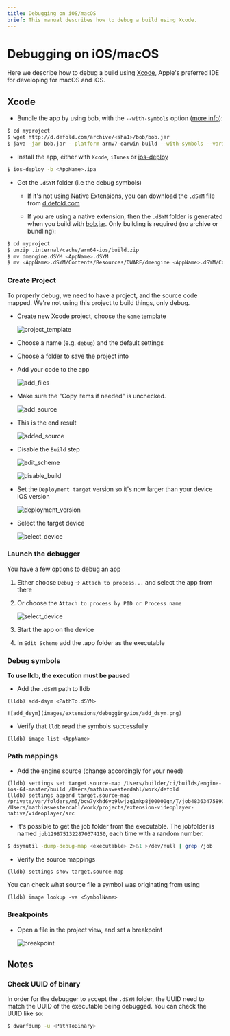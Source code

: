 ```yaml
---
title: Debugging on iOS/macOS
brief: This manual describes how to debug a build using Xcode.
---
```


# Debugging on iOS/macOS

Here we describe how to debug a build using [Xcode](https://developer.apple.com/xcode/), Apple's preferred IDE for developing for macOS and iOS.

## Xcode

* Bundle the app by using bob, with the `--with-symbols` option ([more info](/manuals/debugging-native-code/#symbolicate-a-callstack)):

```sh
$ cd myproject
$ wget http://d.defold.com/archive/<sha1>/bob/bob.jar
$ java -jar bob.jar --platform armv7-darwin build --with-symbols --variant debug --archive bundle -bo build/ios -mp <app>.mobileprovision --identity "iPhone Developer: Your Name (ID)"
```

* Install the app, either with `Xcode`, `iTunes` or [ios-deploy](https://github.com/ios-control/ios-deploy)

```sh
$ ios-deploy -b <AppName>.ipa
```

* Get the `.dSYM` folder (i.e the debug symbols)

	* If it's not using Native Extensions, you can download the `.dSYM` file from [d.defold.com](http://d.defold.com)

	* If you are using a native extension, then the `.dSYM` folder is generated when you build with [bob.jar](https://www.defold.com/manuals/bob/). Only building is required (no archive or bundling):

```sh
$ cd myproject
$ unzip .internal/cache/arm64-ios/build.zip
$ mv dmengine.dSYM <AppName>.dSYM
$ mv <AppName>.dSYM/Contents/Resources/DWARF/dmengine <AppName>.dSYM/Contents/Resources/DWARF/<AppName>
```

### Create Project

To properly debug, we need to have a project, and the source code mapped.
We're not using this project to build things, only debug.

* Create new Xcode project, choose the `Game` template

	![project_template](images/extensions/debugging/ios/project_template.png)

* Choose a name (e.g. `debug`) and the default settings

* Choose a folder to save the project into

* Add your code to the app

	![add_files](images/extensions/debugging/ios/add_files.png)

* Make sure the "Copy items if needed" is unchecked.

	![add_source](images/extensions/debugging/ios/add_source.png)

* This is the end result

	![added_source](images/extensions/debugging/ios/added_source.png)


* Disable the `Build` step

	![edit_scheme](images/extensions/debugging/ios/edit_scheme.png)

	![disable_build](images/extensions/debugging/ios/disable_build.png)

* Set the `Deployment target` version so it's now larger than your device iOS version

	![deployment_version](images/extensions/debugging/ios/deployment_version.png)

* Select the target device

	![select_device](images/extensions/debugging/ios/select_device.png)


### Launch the debugger

You have a few options to debug an app

1. Either choose `Debug` -> `Attach to process...` and select the app from there

1. Or choose the `Attach to process by PID or Process name`

	![select_device](images/extensions/debugging/ios/attach_to_process_name.png)

1. Start the app on the device

1. In `Edit Scheme` add the <AppName>.app folder as the executable

### Debug symbols

**To use lldb, the execution must be paused**

* Add the `.dSYM` path to lldb

```
(lldb) add-dsym <PathTo.dSYM>
```

	![add_dsym](images/extensions/debugging/ios/add_dsym.png)

* Verify that `lldb` read the symbols successfully

```
(lldb) image list <AppName>
```

### Path mappings

* Add the engine source (change accordingly for your need)

```
(lldb) settings set target.source-map /Users/builder/ci/builds/engine-ios-64-master/build /Users/mathiaswesterdahl/work/defold
(lldb) settings append target.source-map /private/var/folders/m5/bcw7ykhd6vq9lwjzq1mkp8j00000gn/T/job4836347589046353012/upload/videoplayer/src /Users/mathiaswesterdahl/work/projects/extension-videoplayer-native/videoplayer/src
```

* It's possible to get the job folder from the executable. The jobfolder is named `job1298751322870374150`, each time with a random number.

```sh
$ dsymutil -dump-debug-map <executable> 2>&1 >/dev/null | grep /job

```

* Verify the source mappings

```
(lldb) settings show target.source-map
```

You can check what source file a symbol was originating from using

```
(lldb) image lookup -va <SymbolName>
```

### Breakpoints

* Open a file in the project view, and set a breakpoint

	![breakpoint](images/extensions/debugging/ios/breakpoint.png)

## Notes

### Check UUID of binary

In order for the debugger to accept the `.dSYM` folder, the UUID need to match the UUID of the executable being debugged. You can check the UUID like so:

```sh
$ dwarfdump -u <PathToBinary>
```